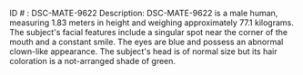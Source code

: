 ID # : DSC-MATE-9622
Description: DSC-MATE-9622 is a male human, measuring 1.83 meters in height and weighing approximately 77.1 kilograms. The subject's facial features include a singular spot near the corner of the mouth and a constant smile. The eyes are blue and possess an abnormal clown-like appearance. The subject's head is of normal size but its hair coloration is a not-arranged shade of green.